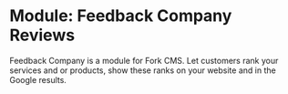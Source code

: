 # Module: Feedback Company Reviews

Feedback Company is a module for Fork CMS. Let customers rank your services and or products, show these ranks on your website and in the Google results.
